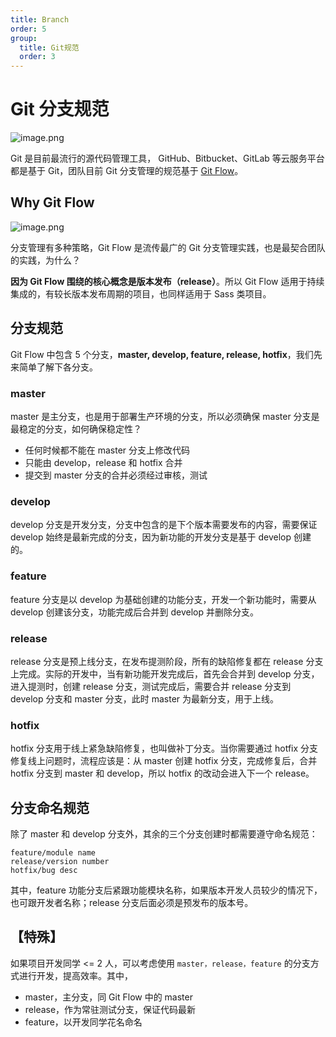 ```yaml
---
title: Branch
order: 5
group:
  title: Git规范
  order: 3
---
```


# Git 分支规范

![image.png](https://i.loli.net/2020/02/17/BXSfk4N8IgJtodw.png)

Git 是目前最流行的源代码管理工具， GitHub、Bitbucket、GitLab 等云服务平台都是基于 Git，团队目前 Git 分支管理的规范基于 [Git Flow](http://nvie.com/posts/a-successful-git-branching-model/)。

## Why Git Flow

![image.png](https://i.loli.net/2020/02/17/AnlU6mgJOFxZ9qk.png)

分支管理有多种策略，Git Flow 是流传最广的 Git 分支管理实践，也是最契合团队的实践，为什么？

**因为 Git Flow 围绕的核心概念是版本发布（release）**。所以 Git Flow 适用于持续集成的，有较长版本发布周期的项目，也同样适用于 Sass 类项目。

## 分支规范

Git Flow 中包含 5 个分支，**master, develop, feature, release, hotfix**，我们先来简单了解下各分支。

### master

master 是主分支，也是用于部署生产环境的分支，所以必须确保 master 分支是最稳定的分支，如何确保稳定性？

- 任何时候都不能在 master 分支上修改代码
- 只能由 develop，release 和 hotfix 合并
- 提交到 master 分支的合并必须经过审核，测试

### develop

develop 分支是开发分支，分支中包含的是下个版本需要发布的内容，需要保证 develop 始终是最新完成的分支，因为新功能的开发分支是基于 develop 创建的。

### feature

feature 分支是以 develop 为基础创建的功能分支，开发一个新功能时，需要从 develop 创建该分支，功能完成后合并到 develop 并删除分支。

### release

release 分支是预上线分支，在发布提测阶段，所有的缺陷修复都在 release 分支上完成。实际的开发中，当有新功能开发完成后，首先会合并到 develop 分支，进入提测时，创建 release 分支，测试完成后，需要合并 release 分支到 develop 分支和 master 分支，此时 master 为最新分支，用于上线。

### hotfix

hotfix 分支用于线上紧急缺陷修复，也叫做补丁分支。当你需要通过 hotfix 分支修复线上问题时，流程应该是：从 master 创建 hotfix 分支，完成修复后，合并 hotfix 分支到 master 和 develop，所以 hotfix 的改动会进入下一个 release。

## 分支命名规范

除了 master 和 develop 分支外，其余的三个分支创建时都需要遵守命名规范：

```
feature/module name
release/version number
hotfix/bug desc
```

其中，feature 功能分支后紧跟功能模块名称，如果版本开发人员较少的情况下，也可跟开发者名称；release 分支后面必须是预发布的版本号。

## 【特殊】

如果项目开发同学 <= 2 人，可以考虑使用 `master，release，feature` 的分支方式进行开发，提高效率。其中，

- master，主分支，同 Git Flow 中的 master
- release，作为常驻测试分支，保证代码最新
- feature，以开发同学花名命名
